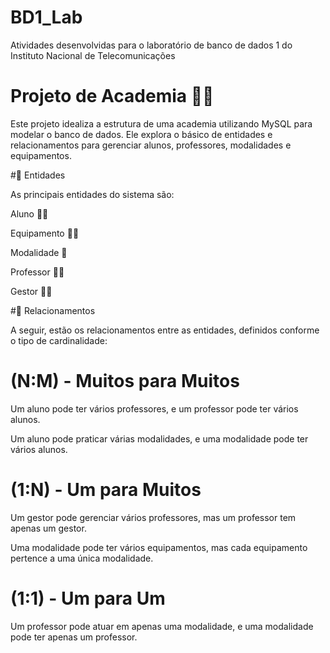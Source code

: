 # BD1_Lab
Atividades desenvolvidas para o laboratório de banco de dados 1 do Instituto Nacional de Telecomunicações


# Projeto de Academia 🏋️‍♀️

Este projeto idealiza a estrutura de uma academia utilizando MySQL para modelar o banco de dados. Ele explora o básico de entidades e relacionamentos para gerenciar alunos, professores, modalidades e equipamentos.

#🏢 Entidades

As principais entidades do sistema são:

Aluno 🧑‍🎓

Equipamento 🏋️‍♂️

Modalidade 🏅

Professor 👩‍🏫

Gestor 🧑‍💼

#🔗 Relacionamentos

A seguir, estão os relacionamentos entre as entidades, definidos conforme o tipo de cardinalidade:

# (N:M) - Muitos para Muitos

  Um aluno pode ter vários professores, e um professor pode ter vários alunos.

  Um aluno pode praticar várias modalidades, e uma modalidade pode ter vários alunos.

# (1:N) - Um para Muitos

  Um gestor pode gerenciar vários professores, mas um professor tem apenas um gestor.

  Uma modalidade pode ter vários equipamentos, mas cada equipamento pertence a uma única modalidade.

# (1:1) - Um para Um

  Um professor pode atuar em apenas uma modalidade, e uma modalidade pode ter apenas um professor.
